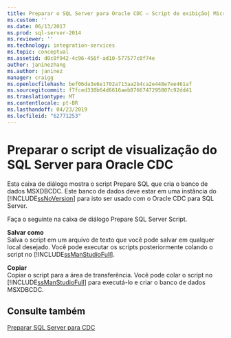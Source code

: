 ```yaml
---
title: Preparar o SQL Server para Oracle CDC – Script de exibição| Microsoft Docs
ms.custom: ''
ms.date: 06/13/2017
ms.prod: sql-server-2014
ms.reviewer: ''
ms.technology: integration-services
ms.topic: conceptual
ms.assetid: d0c8f942-4c96-456f-ad10-577577c0f74e
author: janinezhang
ms.author: janinez
manager: craigg
ms.openlocfilehash: bef06da3e6e1702a713aa2b4ca2e448e7ee461af
ms.sourcegitcommit: f7fced330b64d6616aeb8766747295807c92dd41
ms.translationtype: MT
ms.contentlocale: pt-BR
ms.lasthandoff: 04/23/2019
ms.locfileid: "62771253"
---
```

# <a name="prepare-sql-server-for-oracle-cdc-view-script"></a>Preparar o script de visualização do SQL Server para Oracle CDC
  Esta caixa de diálogo mostra o script Prepare SQL que cria o banco de dados MSXDBCDC. Este banco de dados deve estar em uma instância do [!INCLUDE[ssNoVersion](../../includes/ssnoversion-md.md)] para isto ser usado com o Oracle CDC para SQL Server.  
  
 Faça o seguinte na caixa de diálogo Prepare SQL Server Script.  
  
 **Salvar como**  
 Salva o script em um arquivo de texto que você pode salvar em qualquer local desejado. Você pode executar os scripts posteriormente colando o script no [!INCLUDE[ssManStudioFull](../../includes/ssmanstudiofull-md.md)].  
  
 **Copiar**  
 Copiar o script para a área de transferência. Você pode colar o script no [!INCLUDE[ssManStudioFull](../../includes/ssmanstudiofull-md.md)] para executá-lo e criar o banco de dados MSXDBCDC.  
  
## <a name="see-also"></a>Consulte também  
 [Preparar SQL Server para CDC](prepare-sql-server-for-cdc.md)  
  
  
